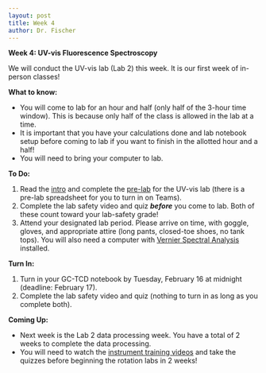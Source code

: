 ```yaml
---
layout: post
title: Week 4
author: Dr. Fischer
---
```


**Week 4: UV-vis Fluorescence Spectroscopy**

We will conduct the UV-vis lab (Lab 2) this week.  It is our first week of in-person classes!

**What to know:**

- You will come to lab for an hour and half (only half of the 3-hour time window).  This is because only half of the class is allowed in the lab at a time.
- It is important that you have your calculations done and lab notebook setup before coming to lab if you want to finish in the allotted hour and a half!
- You will need to bring your computer to lab.

**To Do:**

1. Read the [intro](https://chem370.github.io/uv-vis/) and complete the [pre-lab](https://chem370.github.io/uv-vis/prelab) for the UV-vis lab (there is a pre-lab spreadsheet for you to turn in on Teams).
1. Complete the lab safety video and quiz ***before*** you come to lab.  Both of these count toward your lab-safety grade!
1. Attend your designated lab period. Please arrive on time, with goggle, gloves, and appropriate attire (long pants, closed-toe shoes, no tank tops).  You will also need a computer with [Vernier Spectral Analysis](https://www.vernier.com/product/spectral-analysis/) installed.

**Turn In:**

1. Turn in your GC-TCD notebook by Tuesday, February 16 at midnight (deadline: February 17).
1. Complete the lab safety video and quiz (nothing to turn in as long as you complete both).

**Coming Up:**

- Next week is the Lab 2 data processing week.  You have a total of 2 weeks to complete the data processing.
- You will need to watch the [instrument training videos](https://chem370.github.io/instrument-tutorials/) and take the quizzes before beginning the rotation labs in 2 weeks!
